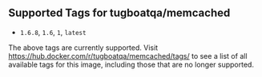 ## Supported Tags for tugboatqa/memcached

* `1.6.8`, `1.6`, `1`, `latest`

The above tags are currently supported. Visit https://hub.docker.com/r/tugboatqa/memcached/tags/ to see a list of all available tags for this image, including those that are no longer supported.

